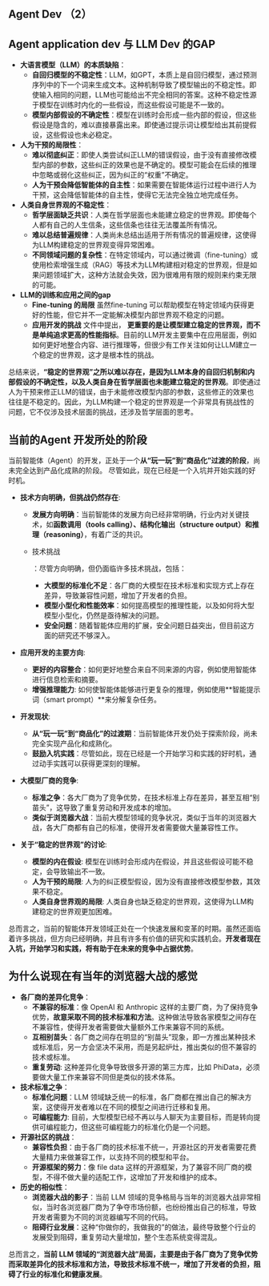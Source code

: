 ## Agent Dev （2）

## Agent application dev 与 LLM Dev 的GAP

- **大语言模型（LLM）的本质缺陷**：
  - **自回归模型的不稳定性**：LLM，如GPT，本质上是自回归模型，通过预测序列中的下一个词来生成文本。这种机制导致了模型输出的不稳定性。即使输入相同的问题，LLM也可能给出不完全相同的答案。这种不稳定性源于模型在训练时内化的一些假设，而这些假设可能是不一致的。
  - **模型内部假设的不确定性**：模型在训练时会形成一些内部的假设，但这些假设是隐含的，难以直接暴露出来。即使通过提示词让模型给出其前提假设，这些假设也未必稳定。
- **人为干预的局限性**：
  - **难以彻底纠正**：即使人类尝试纠正LLM的错误假设，由于没有直接修改模型内部的参数，这些纠正的效果也是不确定的。模型可能会在后续的推理中忽略或弱化这些纠正，因为纠正的“权重”不确定。
  - **人为干预会降低智能体的自主性**：如果需要在智能体运行过程中进行人为干预，这会降低智能体的自主性，使得它无法完全独立地完成任务。
- **人类自身世界观的不稳定性**：
  - **哲学层面缺乏共识**：人类在哲学层面也未能建立稳定的世界观。即使每个人都有自己的人生信条，这些信条也往往无法覆盖所有情况。
  - **难以总结普遍规律**：人类尚未总结出适用于所有情况的普遍规律，这使得为LLM构建稳定的世界观变得异常困难。
  - **不同领域问题的复杂性**：在特定领域内，可以通过微调（fine-tuning）或使用检索增强生成（RAG）等技术为LLM构建相对稳定的世界观，但是如果问题领域扩大，这种方法就会失效，因为很难用有限的规则来约束无限的可能。
- **LLM的训练和应用之间的gap**
  - **Fine-tuning 的局限** 虽然fine-tuning 可以帮助模型在特定领域内获得更好的性能，但它并不一定能解决模型内部世界观不稳定的问题。
  - **应用开发的挑战** 文件中提出， **更重要的是让模型建立稳定的世界观，而不是单纯追求更高的性能指标**。目前的LLM开发主要集中在应用层面，例如如何更好地整合内容、进行推理等，但很少有工作关注如何让LLM建立一个稳定的世界观，这才是根本性的挑战。

总结来说，**“稳定的世界观”之所以难以存在，是因为LLM本身的自回归机制和内部假设的不确定性，以及人类自身在哲学层面也未能建立稳定的世界观**。即使通过人为干预来修正LLM的错误，由于未能修改模型内部的参数，这些修正的效果也往往是不稳定的。因此，为LLM构建一个稳定的世界观是一个非常具有挑战性的问题，它不仅涉及技术层面的挑战，还涉及哲学层面的思考。

## 当前的Agent 开发所处的阶段

当前智能体（Agent）的开发，正处于一个**从“玩一玩”到“商品化”过渡的阶段**，尚未完全达到产品化成熟的阶段。 尽管如此，现在已经是一个入坑并开始实践的好时机。

- **技术方向明确，但挑战仍然存在**:

  - **发展方向明确**：当前智能体的发展方向已经非常明确，行业内对关键技术，如**函数调用（tools calling）、结构化输出（structure output）和推理（reasoning）**，有着广泛的共识。

  - 技术挑战

    ：尽管方向明确，但仍面临许多技术挑战，包括：

    - **大模型的标准化不足**：各厂商的大模型在技术标准和实现方式上存在差异，导致兼容性问题，增加了开发者的负担。
    - **模型小型化和性能效率**：如何提高模型的推理性能，以及如何将大型模型小型化，仍然是亟待解决的问题。
    - **安全问题**：随着智能体应用的扩展，安全问题日益突出，但目前这方面的研究还不够深入。

- **应用开发的主要方向**:

  - **更好的内容整合**：如何更好地整合来自不同来源的内容，例如使用智能体进行信息检索和摘要。
  - **增强推理能力**: 如何使智能体能够进行更复杂的推理，例如使用**智能提示词（smart prompt）**来分解复杂任务。

- **开发现状**:

  - **从“玩一玩”到“商品化”的过渡期**：当前智能体开发仍处于探索阶段，尚未完全实现产品化和成熟化。
  - **鼓励入坑实践**：尽管如此，现在已经是一个开始学习和实践的好时机，通过动手实践可以获得更深刻的理解。

- **大模型厂商的竞争**:

  - **标准之争**：各大厂商为了竞争优势，在技术标准上存在差异，甚至互相“别苗头”，这导致了重复劳动和开发成本的增加。
  - **类似于浏览器大战**：当前大模型领域的竞争状况，类似于当年的浏览器大战，各大厂商都有自己的标准，使得开发者需要做大量兼容性工作。

- **关于“稳定的世界观”的讨论**:

  - **模型的内在假设**:  模型在训练时会形成内在假设，并且这些假设可能不稳定，会导致输出不一致。
  - **人为干预的局限**: 人为的纠正模型假设，因为没有直接修改模型参数，其效果不稳定。
  - **人类自身世界观的局限**: 人类自身也缺乏稳定的世界观，这使得为LLM构建稳定的世界观更加困难。

总而言之，当前的智能体开发领域正处在一个快速发展和变革的时期。虽然还面临着许多挑战，但方向已经明确，并且有许多有价值的研究和实践机会。**开发者现在入坑，开始学习和实践，将有助于在未来的竞争中占据优势**。

## 为什么说现在有当年的浏览器大战的感觉

- **各厂商的差异化竞争**：
  - **不兼容的标准**：像 OpenAI 和 Anthropic 这样的主要厂商，为了保持竞争优势，**故意采取不同的技术标准和方法**。这种做法导致各家模型之间存在不兼容性，使得开发者需要做大量额外工作来兼容不同的系统。
  - **互相别苗头**：各厂商之间存在明显的“别苗头”现象，即一方推出某种技术或标准后，另一方会坚决不采用，而是另起炉灶，推出类似的但不兼容的技术或标准。
  - **重复劳动**: 这种差异化竞争导致很多开源的第三方库，比如 PhiData，必须要做大量工作来兼容不同但是类似的技术体系。
- **技术标准之争**：
  - **标准化问题**：LLM 领域缺乏统一的标准，各厂商都在推出自己的解决方案，这使得开发者难以在不同的模型之间进行迁移和复用。
  - **可编程能力**:  目前，大型模型已经不再以与人聊天为主要目标，而是转向提供可编程能力，但这些可编程能力的标准化仍是一个问题。
- **开源社区的挑战**：
  - **兼容性负担**：由于各厂商的技术标准不统一，开源社区的开发者需要花费大量精力来做兼容工作，以支持不同的模型和平台。
  - **开源框架的努力**：像 file data 这样的开源框架，为了兼容不同厂商的模型，不得不做大量的适配工作，这增加了开发和维护的成本。
- **历史的相似性**：
  - **浏览器大战的影子**：当前 LLM 领域的竞争格局与当年的浏览器大战非常相似，当时各浏览器厂商为了争夺市场份额，也纷纷推出自己的标准，导致开发者需要为不同的浏览器编写不同的代码。
  - **阻碍行业发展**：这种“你做你的，我做我的”的做法，最终导致整个行业的发展受到阻碍，重复劳动大量增加，整个生态系统变得混乱。

总而言之，**当前 LLM 领域的“浏览器大战”局面，主要是由于各厂商为了竞争优势而采取差异化的技术标准和方法，导致技术标准不统一，增加了开发者的负担，阻碍了行业的标准化和健康发展**。



